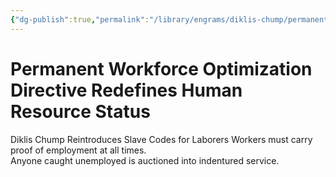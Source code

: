 ```yaml
---
{"dg-publish":true,"permalink":"/library/engrams/diklis-chump/permanent-workforce-optimization-directive-redefines-human-resource-status/","tags":["DC/Labor","DC/AS6"]}
---
```


# Permanent Workforce Optimization Directive Redefines Human Resource Status
Diklis Chump Reintroduces Slave Codes for Laborers
Workers must carry proof of employment at all times.  
Anyone caught unemployed is auctioned into indentured service.
